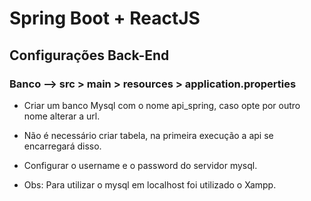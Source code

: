 # Spring Boot  + ReactJS 

## Configurações Back-End

### Banco --> src > main > resources > application.properties 

  * Criar um banco Mysql com o nome api_spring, caso opte por outro nome alterar a url.
  * Não é necessário criar tabela, na primeira execução a api se encarregará disso.
  * Configurar o username e o password do servidor mysql.
  
  * Obs: Para utilizar o mysql em localhost foi utilizado o Xampp.
